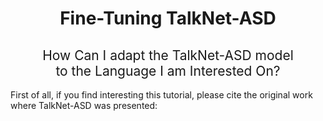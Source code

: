 <h1 align="center">Fine-Tuning TalkNet-ASD</h1>
<h2 align="center"><span style="font-weight:normal">How Can I adapt the TalkNet-ASD model</br>to the Language I am Interested On? </h2>


First of all, if you find interesting this tutorial, please cite the original work where TalkNet-ASD was presented:


